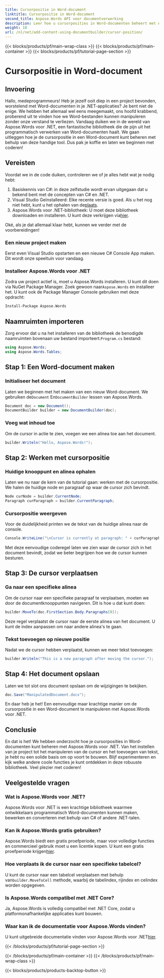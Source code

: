 ```yaml
---
title: Cursorpositie in Word-document
linktitle: Cursorpositie in Word-document
second_title: Aspose.Words API voor documentverwerking
description: Leer hoe u cursorposities in Word-documenten beheert met Aspose.Words voor .NET met deze gedetailleerde, stapsgewijze handleiding. Perfect voor .NET-ontwikkelaars.
weight: 10
url: /nl/net/add-content-using-documentbuilder/cursor-position/
---
```


{{< blocks/products/pf/main-wrap-class >}}
{{< blocks/products/pf/main-container >}}
{{< blocks/products/pf/tutorial-page-section >}}

# Cursorpositie in Word-document

## Invoering

Hallo, medeprogrammeurs! Heb je jezelf ooit diep in een project bevonden, worstelend met Word-documenten in je .NET-applicaties? Je bent niet de enige. We hebben het allemaal wel eens meegemaakt, ons hoofd krabbend, proberend uit te vinden hoe we Word-bestanden kunnen manipuleren zonder onze verstand te verliezen. Vandaag duiken we in de wereld van Aspose.Words voor .NET, een fantastische bibliotheek die de pijn uit het programmatisch verwerken van Word-documenten haalt. We gaan uitleggen hoe je de cursorpositie in een Word-document kunt beheren met behulp van deze handige tool. Dus pak je koffie en laten we beginnen met coderen!

## Vereisten

Voordat we in de code duiken, controleren we of je alles hebt wat je nodig hebt:

1. Basiskennis van C#: in deze zelfstudie wordt ervan uitgegaan dat u bekend bent met de concepten van C# en .NET.
2.  Visual Studio Geïnstalleerd: Elke recente versie is goed. Als u het nog niet hebt, kunt u het ophalen van de[plaats](https://visualstudio.microsoft.com/).
3.  Aspose.Words voor .NET-bibliotheek: U moet deze bibliotheek downloaden en installeren. U kunt deze verkrijgen via[hier](https://releases.aspose.com/words/net/).

Oké, als je dat allemaal klaar hebt, kunnen we verder met de voorbereidingen!

### Een nieuw project maken

Eerst even Visual Studio opstarten en een nieuwe C# Console App maken. Dit wordt onze speeltuin voor vandaag.

### Installeer Aspose.Words voor .NET

 Zodra uw project actief is, moet u Aspose.Words installeren. U kunt dit doen via NuGet Package Manager. Zoek gewoon naar`Aspose.Words` en installeer het. U kunt ook de Package Manager Console gebruiken met deze opdracht:

```bash
Install-Package Aspose.Words
```

## Naamruimten importeren

 Zorg ervoor dat u na het installeren van de bibliotheek de benodigde naamruimten bovenaan uw bestand importeert.`Program.cs` bestand:

```csharp
using Aspose.Words;
using Aspose.Words.Tables;
```

## Stap 1: Een Word-document maken

### Initialiseer het document

 Laten we beginnen met het maken van een nieuw Word-document. We gebruiken de`Document` En`DocumentBuilder` lessen van Aspose.Words.

```csharp
Document doc = new Document();
DocumentBuilder builder = new DocumentBuilder(doc);
```

### Voeg wat inhoud toe

Om de cursor in actie te zien, voegen we een alinea toe aan het document.

```csharp
builder.Writeln("Hello, Aspose.Words!");
```

## Stap 2: Werken met cursorpositie

### Huidige knooppunt en alinea ophalen

Laten we nu naar de kern van de tutorial gaan: werken met de cursorpositie. We halen de huidige node en paragraaf op waar de cursor zich bevindt.

```csharp
Node curNode = builder.CurrentNode;
Paragraph curParagraph = builder.CurrentParagraph;
```

### Cursorpositie weergeven

Voor de duidelijkheid printen we de tekst van de huidige alinea naar de console.

```csharp
Console.WriteLine("\nCursor is currently at paragraph: " + curParagraph.GetText());
```

Met deze eenvoudige coderegel laten we zien waar de cursor zich in het document bevindt, zodat we beter begrijpen hoe we de cursor kunnen besturen.

## Stap 3: De cursor verplaatsen

### Ga naar een specifieke alinea

Om de cursor naar een specifieke paragraaf te verplaatsen, moeten we door de documentknooppunten navigeren. Dit is hoe u dat kunt doen:

```csharp
builder.MoveTo(doc.FirstSection.Body.Paragraphs[0]);
```

Deze regel verplaatst de cursor naar de eerste alinea van het document. U kunt de index aanpassen om naar andere alinea's te gaan.

### Tekst toevoegen op nieuwe positie

Nadat we de cursor hebben verplaatst, kunnen we meer tekst toevoegen:

```csharp
builder.Writeln("This is a new paragraph after moving the cursor.");
```

## Stap 4: Het document opslaan

Laten we tot slot ons document opslaan om de wijzigingen te bekijken.

```csharp
doc.Save("ManipulatedDocument.docx");
```

En daar heb je het! Een eenvoudige maar krachtige manier om de cursorpositie in een Word-document te manipuleren met Aspose.Words voor .NET.

## Conclusie

En dat is het! We hebben onderzocht hoe je cursorposities in Word-documenten kunt beheren met Aspose.Words voor .NET. Van het instellen van je project tot het manipuleren van de cursor en het toevoegen van tekst, je hebt nu een solide basis om op voort te bouwen. Blijf experimenteren en kijk welke andere coole functies je kunt ontdekken in deze robuuste bibliotheek. Veel plezier met coderen!

## Veelgestelde vragen

### Wat is Aspose.Words voor .NET?

Aspose.Words voor .NET is een krachtige bibliotheek waarmee ontwikkelaars programmatisch Word-documenten kunnen maken, bewerken en converteren met behulp van C# of andere .NET-talen.

### Kan ik Aspose.Words gratis gebruiken?

 Aspose.Words biedt een gratis proefperiode, maar voor volledige functies en commercieel gebruik moet u een licentie kopen. U kunt een gratis proefperiode krijgen[hier](https://releases.aspose.com/).

### Hoe verplaats ik de cursor naar een specifieke tabelcel?

 U kunt de cursor naar een tabelcel verplaatsen met behulp van`builder.MoveToCell` methode, waarbij de tabelindex, rijindex en celindex worden opgegeven.

### Is Aspose.Words compatibel met .NET Core?

Ja, Aspose.Words is volledig compatibel met .NET Core, zodat u platformonafhankelijke applicaties kunt bouwen.

### Waar kan ik de documentatie voor Aspose.Words vinden?

 U kunt uitgebreide documentatie vinden voor Aspose.Words voor .NET[hier](https://reference.aspose.com/words/net/).

{{< /blocks/products/pf/tutorial-page-section >}}

{{< /blocks/products/pf/main-container >}}
{{< /blocks/products/pf/main-wrap-class >}}

{{< blocks/products/products-backtop-button >}}
